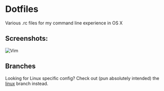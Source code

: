 # Dotfiles
Various .rc files for my command line experience in OS X

## Screenshots:
![Vim](http://cl.ly/XHFL/Screen%20Shot%202014-08-28%20at%207.23.20%20PM.png "Vim tmux demo")

## Branches
Looking for Linux specific config? Check out (pun absolutely intended)
the [linux](https://github.com/ajh17/dotfiles/tree/linux-branch) branch
instead.

